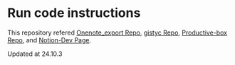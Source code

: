 # Run code instructions

This repository refered [Onenote_export Repo](!https://github.com/Danmou/onenote_export), [gistyc Repo](!https://github.com/ThomasAlbin/gistyc), [Productive-box Repo](!https://github.com/GwiHwan-Go/productive-box), and [Notion-Dev Page](!https://developers.notion.com/).


Updated at 24.10.3
